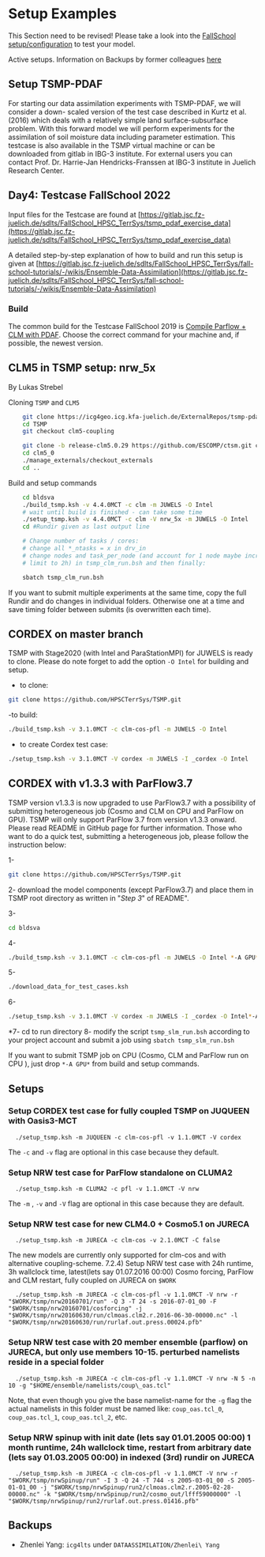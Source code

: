 # Setup Examples #

This Section need to be revised! Please take a look into the
[FallSchool
setup/configuration](https://gitlab.jsc.fz-juelich.de/sdlts/FallSchool_HPSC_TerrSys)
to test your model.

Active setups. Information on Backups by former colleagues
[here](#backups)

## Setup TSMP-PDAF ##

For starting our data assimilation experiments with TSMP-PDAF, we will
consider a down- scaled version of the test case described in Kurtz et
al. (2016) which deals with a relatively simple land
surface-subsurface problem. With this forward model we will perform
experiments for the assimilation of soil moisture data including
parameter estimation. This testcase is also available in the TSMP
virtual machine or can be downloaded from gitlab in IBG-3
institute. For external users you can contact Prof. Dr. Harrie-Jan
Hendricks-Franssen at IBG-3 institute in Juelich Research Center.

## Day4: Testcase FallSchool 2022

Input files for the Testcase are found at
[https://gitlab.jsc.fz-juelich.de/sdlts/FallSchool_HPSC_TerrSys/tsmp_pdaf_exercise_data](https://gitlab.jsc.fz-juelich.de/sdlts/FallSchool_HPSC_TerrSys/tsmp_pdaf_exercise_data)

A detailed step-by-step explanation of how to build and run this setup
is given at
[https://gitlab.jsc.fz-juelich.de/sdlts/FallSchool_HPSC_TerrSys/fall-school-tutorials/-/wikis/Ensemble-Data-Assimilation](https://gitlab.jsc.fz-juelich.de/sdlts/FallSchool_HPSC_TerrSys/fall-school-tutorials/-/wikis/Ensemble-Data-Assimilation)

### Build

The common build for the Testcase FallSchool 2019 is [Compile
Parflow + CLM with
PDAF](./build_examples.md#compile-parflow-and-clm-with-pdaf). Choose the
correct command for your machine and, if possible, the newest version.

## CLM5 in TSMP setup: nrw_5x

By Lukas Strebel

Cloning `TSMP` and `CLM5`
``` bash
	git clone https://icg4geo.icg.kfa-juelich.de/ExternalRepos/tsmp-pdaf/tsmp.git TSMP
	cd TSMP
	git checkout clm5-coupling

	git clone -b release-clm5.0.29 https://github.com/ESCOMP/ctsm.git clm5_0
	cd clm5_0
	./manage_externals/checkout_externals
	cd ..
```

Build and setup commands
``` bash
	cd bldsva
	./build_tsmp.ksh -v 4.4.0MCT -c clm -m JUWELS -O Intel
	# wait until build is finished - can take some time
	./setup_tsmp.ksh -v 4.4.0MCT -c clm -V nrw_5x -m JUWELS -O Intel
	cd #Rundir given as last output line

	# Change number of tasks / cores:
	# change all *_ntasks = x in drv_in
	# change nodes and task_per_node (and account for 1 node maybe increase time
	# limit to 2h) in tsmp_clm_run.bsh and then finally:

	sbatch tsmp_clm_run.bsh
```
If you want to submit multiple experiments at the same time, copy the full
Rundir and do changes in individual folders. Otherwise one at a time and save
timing folder between submits (is overwritten each time).

## CORDEX on master branch

TSMP with Stage2020 (with Intel and ParaStationMPI) for JUWELS is
ready to clone. Please do note forget to add the option `-O Intel` for
building and setup.

- to clone:

``` bash
git clone https://github.com/HPSCTerrSys/TSMP.git
```

-to build:

``` bash
./build_tsmp.ksh -v 3.1.0MCT -c clm-cos-pfl -m JUWELS -O Intel
```

- to create Cordex test case:

``` bash
./setup_tsmp.ksh -v 3.1.0MCT -V cordex -m JUWELS -I _cordex -O Intel
```

## CORDEX with v1.3.3 with ParFlow3.7

TSMP version v1.3.3 is now upgraded to use ParFlow3.7 with a
possibility of submitting heterogeneous job (Cosmo and CLM on CPU and
ParFlow on GPU). TSMP will only support ParFlow 3.7 from version
v1.3.3 onward. Please read README in GitHub page for further
information.  Those who want to do a quick test, submitting a
heterogeneous job, please follow the instruction below:

1-

``` bash
git clone https://github.com/HPSCTerrSys/TSMP.git
```

2- download the model components (except ParFlow3.7) and place them in
TSMP root directory as written in "*Step 3*" of README".

3-

``` bash
cd bldsva
```

4-

``` bash
./build_tsmp.ksh -v 3.1.0MCT -c clm-cos-pfl -m JUWELS -O Intel *-A GPU*
```

5-

``` bash
./download_data_for_test_cases.ksh
```

6-

``` bash
./setup_tsmp.ksh -v 3.1.0MCT -V cordex -m JUWELS -I _cordex -O Intel*-A GPU
```

*7- cd to run directory 8- modify the script `tsmp_slm_run.bsh`
according to your project account and submit a job using `sbatch
tsmp_slm_run.bsh`

If you want to submit TSMP job on CPU (Cosmo, CLM and ParFlow run on
CPU ), just drop `*-A GPU*` from build and setup commands.

## Setups ###

### Setup CORDEX test case for fully coupled TSMP on JUQUEEN with Oasis3-MCT ####

      ./setup_tsmp.ksh -m JUQUEEN -c clm-cos-pfl -v 1.1.0MCT -V cordex

The `-c` and `-v` flag are optional in this case because they default.

### Setup NRW test case for ParFlow standalone on CLUMA2 ####

      ./setup_tsmp.ksh -m CLUMA2 -c pfl -v 1.1.0MCT -V nrw

The `-m` , `-v` and `-V` flag are optional in this case because they are
default.

### Setup NRW test case for new CLM4.0 + Cosmo5.1 on JURECA ####

      ./setup_tsmp.ksh -m JURECA -c clm-cos -v 2.1.0MCT -C false

The new models are currently only supported for clm-cos and with
alternative coupling-scheme. 7.2.4) Setup NRW test case with 24h
runtime, 3h wallclock time, latest(lets say 01.07.2016 00:00) Cosmo
forcing, ParFlow and CLM restart, fully coupled on JURECA on `$WORK`

      ./setup_tsmp.ksh -m JURECA -c clm-cos-pfl -v 1.1.0MCT -V nrw -r "$WORK/tsmp/nrw20160701/run" -Q 3 -T 24 -s 2016-07-01_00 -F "$WORK/tsmp/nrw20160701/cosforcing" -j "$WORK/tsmp/nrw20160630/run/clmoas.clm2.r.2016-06-30-00000.nc" -l "$WORK/tsmp/nrw20160630/run/rurlaf.out.press.00024.pfb"

### Setup NRW test case with 20 member ensemble (parflow) on JURECA, but only use members 10-15. perturbed namelists reside in a special folder ####

      ./setup_tsmp.ksh -m JURECA -c clm-cos-pfl -v 1.1.0MCT -V nrw -N 5 -n 10 -g "$HOME/ensemble/namelists/coup\_oas.tcl"

Note, that even though you give the base namelist-name for the `-g`
flag the actual namelists in this folder must be named like:
`coup_oas.tcl_0`, `coup_oas.tcl_1`, `coup_oas.tcl_2`, etc.

### Setup NRW spinup with init date (lets say 01.01.2005 00:00) 1 month runtime, 24h wallclock time, restart from arbitrary date (lets say 01.03.2005 00:00) in indexed (3rd) rundir on JURECA ####

      ./setup_tsmp.ksh -m JURECA -c clm-cos-pfl -v 1.1.0MCT -V nrw -r "$WORK/tsmp/nrwSpinup/run" -I 3 -Q 24 -T 744 -s 2005-03-01_00 -S 2005-01-01_00 -j "$WORK/tsmp/nrwSpinup/run2/clmoas.clm2.r.2005-02-28-00000.nc" -k "$WORK/tsmp/nrwSpinup/run2/cosmo_out/lfff59000000" -l "$WORK/tsmp/nrwSpinup/run2/rurlaf.out.press.01416.pfb"



## Backups ##

- Zhenlei Yang: `icg4lts` under `DATAASSIMILATION/Zhenlei\ Yang`
